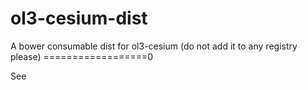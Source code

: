 # ol3-cesium-dist
A bower consumable dist for ol3-cesium (do not add it to any registry please)
==================0

See [](https://github.com/s-innovations/ol3-dist)